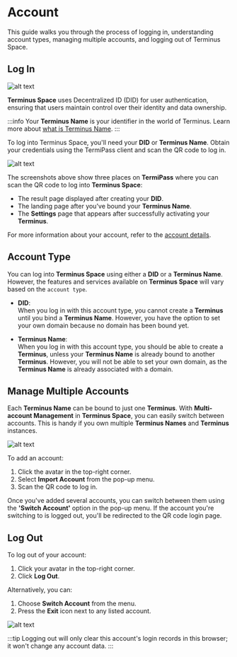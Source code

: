 # Account

This guide walks you through the process of logging in, understanding account types, managing multiple accounts, and logging out of Terminus Space.

## Log In

![alt text](/images/how-to/space/space_login.jpg)

**Terminus Space** uses Decentralized ID (DID) for user authentication, ensuring that users maintain control over their identity and data ownership. 

:::info
Your **Terminus Name** is your identifier in the world of Terminus. Learn more about [what is Terminus Name](../../overview/snowinning/terminus-name.md).
:::

To log into Terminus Space, you'll need your **DID** or **Terminus Name**. Obtain your credentials using the TermiPass client and scan the QR code to log in.

![alt text](/images/how-to/space/login.jpg)

The screenshots above show three places on **TermiPass** where you can scan the QR code to log into **Terminus Space**:

- The result page displayed after creating your **DID**.
- The landing page after you've bound your **Terminus Name**.
- The **Settings** page that appears after successfully activating your **Terminus**.

For more information about your account, refer to the [account details](../termipass/account/index.md).

## Account Type

You can log into **Terminus Space** using either a **DID** or a **Terminus Name**. However, the features and services available on **Terminus Space** will vary based on the `account type`.

- **DID**: <br>
  When you log in with this account type, you cannot create a **Terminus** until you bind a **Terminus Name**. However, you have the option to set your own domain because no domain has been bound yet.


- **Terminus Name**:<br>
When you log in with this account type, you should be able to create a **Terminus**, unless your **Terminus Name** is already bound to another **Terminus**. However, you will not be able to set your own domain, as the **Terminus Name** is already associated with a domain.

## Manage Multiple Accounts

Each **Terminus Name** can be bound to just one **Terminus**. With **Multi-account Management** in **Terminus Space**, you can easily switch between accounts. This is handy if you own multiple **Terminus Names** and **Terminus** instances.

![alt text](/images/how-to/space/import_account.jpg)

To add an account:

1. Click the avatar in the top-right corner.
2. Select **Import Account** from the pop-up menu.
3. Scan the QR code to log in.

Once you've added several accounts, you can switch between them using the **'Switch Account'** option in the pop-up menu. If the account you're switching to is logged out, you'll be redirected to the QR code login page.

## Log Out

To log out of your account:

1. Click your avatar in the top-right corner.
2. Click **Log Out**.

Alternatively, you can:

1. Choose **Switch Account** from the menu.
2. Press the **Exit** icon next to any listed account.

![alt text](/images/how-to/space/log_out.jpg)

:::tip
Logging out will only clear this account's login records in this browser; it won't change any account data.
:::
